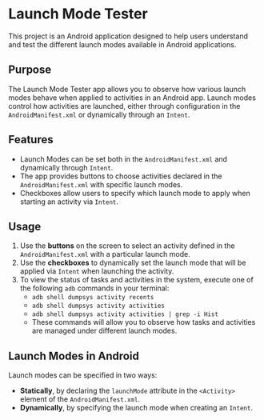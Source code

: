 # Launch Mode Tester

This project is an Android application designed to help users understand and test the different launch modes available in Android applications.

## Purpose

The Launch Mode Tester app allows you to observe how various launch modes behave when applied to activities in an Android app. Launch modes control how activities are launched, either through configuration in the `AndroidManifest.xml` or dynamically through an `Intent`.

## Features

- Launch Modes can be set both in the `AndroidManifest.xml` and dynamically through `Intent`.
- The app provides buttons to choose activities declared in the `AndroidManifest.xml` with specific launch modes.
- Checkboxes allow users to specify which launch mode to apply when starting an activity via `Intent`.

## Usage

1. Use the **buttons** on the screen to select an activity defined in the `AndroidManifest.xml` with a particular launch mode.
2. Use the **checkboxes** to dynamically set the launch mode that will be applied via `Intent` when launching the activity.
3. To view the status of tasks and activities in the system, execute one of the following `adb` commands in your terminal:
   - `adb shell dumpsys activity recents`
   - `adb shell dumpsys activity activities`
   - `adb shell dumpsys activity activities | grep -i Hist`
   - These commands will allow you to observe how tasks and activities are managed under different launch modes.

## Launch Modes in Android

Launch modes can be specified in two ways:

- **Statically**, by declaring the `launchMode` attribute in the `<Activity>` element of the `AndroidManifest.xml`.
- **Dynamically**, by specifying the launch mode when creating an `Intent`.